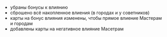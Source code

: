 
- убраны бонусы к влиянию
- сброшено всё накопленное влиения (в городах и у советников)
- карты на бонус влияния изменены, чтобы прямое влиение Мастерам и городам
- добавлены карты на негативное влияние Масетрам